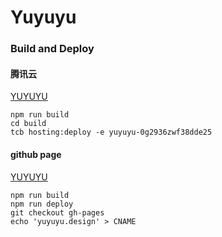# Yuyuyu

### Build and Deploy 

#### 腾讯云
[YUYUYU](https://yuyuyu-0g2936zwf38dde25-1258568418.tcloudbaseapp.com)
```
npm run build
cd build
tcb hosting:deploy -e yuyuyu-0g2936zwf38dde25
```

#### github page
[YUYUYU](http://yuyuyu.design/#/)
```
npm run build
npm run deploy
git checkout gh-pages
echo 'yuyuyu.design' > CNAME
```